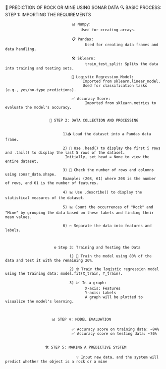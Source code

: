 🎯 PREDICTION OF ROCK OR MINE USING SONAR DATA
            🔍 BASIC PROCESS:
                         STEP 1: IMPORTING THE REQUIREMENTS
                                  
                                  📊 Numpy: 
                                      Used for creating arrays.
                                  
                                  📋 Pandas: 
                                        Used for creating data frames and data handling.
                                  
                                  🛠️ Sklearn:
                                        train_test_split: Splits the data into training and testing sets.
                                  
                                  🤖 Logistic Regression Model:
                                       Imported from sklearn.linear_model.
                                       Used for classification tasks (e.g., yes/no-type predictions).
                                  
                                  ✅ Accuracy Score:
                                        Imported from sklearn.metrics to evaluate the model's accuracy.

                                  
                        📁 STEP 2: DATA COLLECTION AND PROCESSING 

                        
                              1)📥 Load the dataset into a Pandas data frame.
                              
                              2) 🧐 Use .head() to display the first 5 rows and .tail() to display the last 5 rows of the dataset.
                               Initially, set head = None to view the entire dataset.
                               
                              3) 📐 Check the number of rows and columns using sonar_data.shape.
                              Example: (208, 61) where 208 is the number of rows, and 61 is the number of features.
                              
                              4) 📊 Use .describe() to display the statistical measures of the dataset.
                              
                              5) 📊 Count the occurrences of "Rock" and "Mine" by grouping the data based on these labels and finding their mean values.
                              
                              6) ✂️ Separate the data into features and labels.
        

                      
                          ⚙️ Step 3: Training and Testing the Data

                                 1) 🔄 Train the model using 80% of the data and test it with the remaining 20%.
                                  
                                 2) 🤓 Train the logistic regression model using the training data: model.fit(X_train, Y_train).
                                  
                                 3) 📈 In a graph:
                                        X-axis: Features
                                        Y-axis: Labels
                                        A graph will be plotted to visualize the model's learning.
                                  

                                                        
                         📊 STEP 4: MODEL EVALUATION
                      
                                  ✅ Accuracy score on training data: ~84%
                                  ✅ Accuracy score on testing data: ~76%

                      
                      🛠️ STEP 5: MAKING A PREDICTIVE SYSTEM
                    
                                    💡 Input new data, and the system will predict whether the object is a rock or a mine
